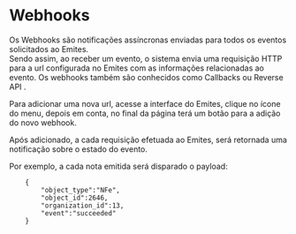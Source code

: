 # Webhooks

Os Webhooks são notificações assíncronas enviadas para todos os eventos solicitados ao Emites.  
Sendo assim, ao receber um evento, o sistema envia uma requisição HTTP para a url configurada no Emites com as informações relacionadas ao evento.
Os webhooks também são conhecidos como Callbacks ou Reverse API .  

Para adicionar uma nova url, acesse a interface do Emites, clique no ícone do menu, depois em conta, no final da página terá um botão para a adição do novo webhook.  

Após adicionado, a cada requisição efetuada ao Emites, será retornada uma notificação sobre o estado do evento.  

Por exemplo, a cada nota emitida será disparado o payload:  

```
    {
        "object_type":"NFe",
        "object_id":2646,
        "organization_id":13,
        "event":"succeeded"
    }
```
